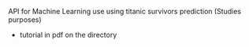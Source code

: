 API for Machine Learning use using titanic survivors prediction (Studies purposes)
- tutorial in pdf on the directory
